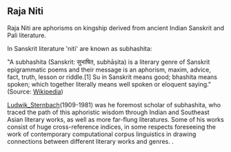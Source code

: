 ## Raja Niti

Raja Niti are aphorisms on kingship derived from ancient Indian Sanskrit and Pali literature. 
  
In Sanskrit literature 'niti' are known as subhashita: 

"A subhashita (Sanskrit: सुभाषित, subhāṣita) is a literary genre of Sanskrit epigrammatic poems 
and their message is an aphorism, maxim, advice, fact, truth, lesson or riddle.[1] 
Su in Sanskrit means good; bhashita means spoken; which together literally means well spoken or eloquent saying."
(Source: [Wikipedia](https://en.wikipedia.org/wiki/Subhashita)) 
                     
[Ludwik_Sternbach](https://en.wikipedia.org/wiki/Ludwik_Sternbach)(1909-1981) was he foremost scholar of subhashita, 
who traced the path of this aphoristic wisdom through Indian and Southeast Asian literary works,
as well as more far-flung literatures. Some of his works consist of huge cross-reference indices,
in some respects foreseeing the work of contemporary computational corpus linguistics 
in drawing connections between different literary works and genres. 
                                                         .                      
  
  
